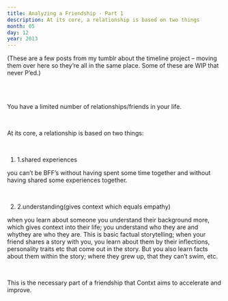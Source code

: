 ```yaml
---
title: Analyzing a Friendship - Part 1
description: At its core, a relationship is based on two things
month: 05
day: 12
year: 2013
---
```


(These are a few posts from my tumblr about the timeline project – moving them over here so they’re all in the same place. Some of these are WIP that never P’ed.)

<br>
<br>


You have a limited number of relationships/friends in your life.

<br>

At its core, a relationship is based on two things:

<br>

1. 1.shared experiences

you can’t be BFF’s without having spent some time together and without having shared some experiences together.

<br>

2. 2.understanding(gives context which equals empathy)

when you learn about someone you understand their background more, which gives context into their life; you understand who they are and whythey are who they are.
This is basic factual storytelling; when your friend shares a story with you, you learn about them by their inflections, personality traits etc that come out in the story. But you also learn facts about them within the story; where they grew up, that they can’t swim, etc.

<br>

This is the necessary part of a friendship that Contxt aims to accelerate and improve.

<br>
